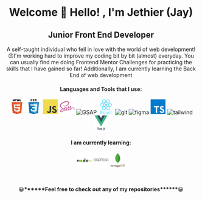 
<h1 align="center">Welcome 👋 Hello! , I'm Jethier (Jay)</h1>
<h2 align="center">Junior Front End Developer</h2>


<p align="center"> A self-taught individual who fell in love with the world of web development!😍I'm working hard to improve my coding bit by bit (almost) everyday. You can usually find me doing Frontend Mentor Challenges for practicing the skills that I have gained so far! Additionally, I am currently learning the Back End of web development </p>



<h4 align="center">Languages and Tools that I use:</h4>
<p align="center"> 
 <img title="HTML" src="https://raw.githubusercontent.com/devicons/devicon/master/icons/html5/html5-original-wordmark.svg" alt="html5" width="40" height="40"/>
 <img title="CSS" src="https://raw.githubusercontent.com/devicons/devicon/master/icons/css3/css3-original-wordmark.svg" alt="css3" width="40" height="40"/>
 <img title="JavaScript" src="https://raw.githubusercontent.com/devicons/devicon/master/icons/javascript/javascript-original.svg" alt="javascript" width="40" height="40"/>
 <img title="SASS" src="https://raw.githubusercontent.com/devicons/devicon/master/icons/sass/sass-original.svg" alt="sass" width="40" height="40"/> 
 <img title="GSAP" src="https://greensock.com/uploads/monthly_2020_03/tweenmax.png.cf27916e926fbb328ff214f66b4c8429.png" alt="GSAP" width="40" height="40"/> 
 <img title="React" src="https://raw.githubusercontent.com/devicons/devicon/master/icons/react/react-original-wordmark.svg" alt="react" width="40" height="40"/>
 <img title="git" src="https://www.vectorlogo.zone/logos/git-scm/git-scm-icon.svg" alt="git" width="40" height="40"/>  
 <img title="Figma" src="https://www.vectorlogo.zone/logos/figma/figma-icon.svg" alt="figma" width="40" height="40"/>  
 <img title="TypeScript" src="https://raw.githubusercontent.com/devicons/devicon/master/icons/typescript/typescript-original.svg" alt="typescript" width="40" height="40"/>
 <img title="Tailwind CSS" src="https://www.vectorlogo.zone/logos/tailwindcss/tailwindcss-icon.svg" alt="tailwind" width="40" height="40"/>
 <img title="Vue" src="https://raw.githubusercontent.com/devicons/devicon/master/icons/vuejs/vuejs-original-wordmark.svg" alt="vuejs" width="40" height="40"/>  
</p>

<h4 align="center">I am currently learning:</h4>
<p align="center">
 <img title="Nodejs" src="https://raw.githubusercontent.com/devicons/devicon/master/icons/nodejs/nodejs-original-wordmark.svg" alt="nodejs" width="40" height="40"/>
 <img title="Express"src="https://raw.githubusercontent.com/devicons/devicon/master/icons/express/express-original-wordmark.svg" alt="express" width="40" height="40"/>
 <img title="MongoDB"src="https://raw.githubusercontent.com/devicons/devicon/master/icons/mongodb/mongodb-original-wordmark.svg" alt="mongodb" width="40" height="40"/>
</p>
<br>

<p align="center">😀<strong>******Feel free to check out any of my repositories******</strong>😀</p>
